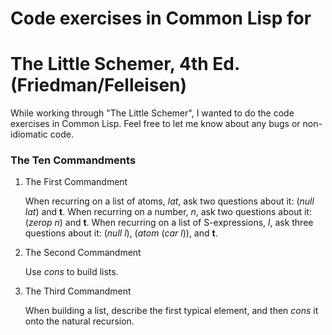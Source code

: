 # Code exercises in Common Lisp for
# The Little Schemer, 4th Ed. (Friedman/Felleisen)

While working through "The Little Schemer", I wanted to do the code exercises in Common Lisp. Feel free to let me know about any bugs or non-idiomatic code.

### The Ten Commandments

1. The First Commandment

    When recurring on a list of atoms, *lat*, ask two questions about it: (*null lat*) and **t**.
    When recurring on a number, *n*, ask two questions about it: (*zerop n*) and **t**.
    When recurring on a list of S-expressions, *l*, ask three questions about it: (*null l*), (*atom* (*car l*)), and **t**.


2. The Second Commandment

    Use *cons* to build lists.


3. The Third Commandment

    When building a list, describe the first typical element, and then *cons* it onto the natural recursion.

